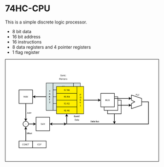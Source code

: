 # 74HC-CPU

This is a simple discrete logic processor.

* 8 bit data
* 16 bit address
* 16 instructions
* 8 data registers and 4 pointer registers
* 1 flag register

![CPU structure](./CPU2.png)
